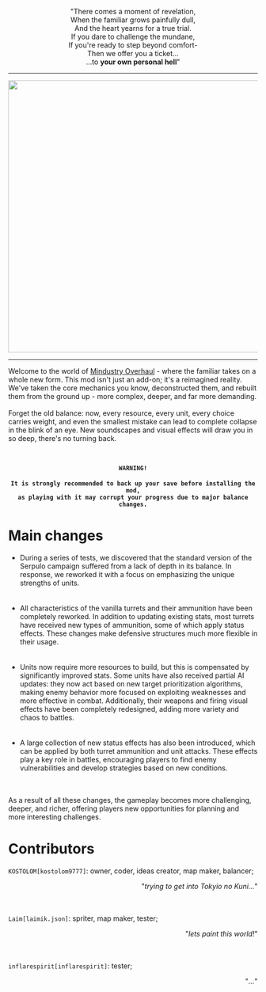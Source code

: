 <p align='center'>"There comes a moment of revelation,
<br>When the familiar grows painfully dull,
<br>And the heart yearns for a true trial.
<br>If you dare to challenge the mundane,
<br>If you're ready to step beyond comfort-
<br>Then we offer you a ticket...    
<br>...to <b>your own personal hell</b>"</p>
<hr>
<div align="center">
<img src="https://github.com/KOCTOLOM/Mindustry-overhaul/raw/main/sprites-override/ui/logo.png" width="550">
</div>
<hr>
<p>Welcome to the world of <ins>Mindustry Overhaul</ins> - where the familiar takes on a whole new form.
This mod isn't just an add-on; it's a reimagined reality. We've taken the core mechanics you know, deconstructed them, and rebuilt them from the ground up - more complex, deeper, and far more demanding.
<br>
<br>Forget the old balance: now, every resource, every unit, every choice carries weight, and even the smallest mistake can lead to complete collapse in the blink of an eye.
New soundscapes and visual effects will draw you in so deep, there's no turning back.</p><br>
<div align="center">

<b>`WARNING!`</b>
<br>
<br><b>`It is strongly recommended to back up your save before installing the mod,`</b>
<br><b>`as playing with it may corrupt your progress due to major balance changes.`</b>

</div>
<h1>Main changes</h1>
<ul><li>During a series of tests, we discovered that the standard version of the Serpulo campaign suffered from a lack of depth in its balance. In response, we reworked it with a focus on emphasizing the unique strengths of units.</li>
<br>
<br><li>All characteristics of the vanilla turrets and their ammunition have been completely reworked. In addition to updating existing stats, most turrets have received new types of ammunition, some of which apply status effects. These changes make defensive structures much more flexible in their usage.</li>
<br>
<br><li>Units now require more resources to build, but this is compensated by significantly improved stats. Some units have also received partial AI updates: they now act based on new target prioritization algorithms, making enemy behavior more focused on exploiting weaknesses and more effective in combat. Additionally, their weapons and firing visual effects have been completely redesigned, adding more variety and chaos to battles.</li>
<br>
<br><li>A large collection of new status effects has also been introduced, which can be applied by both turret ammunition and unit attacks. These effects play a key role in battles, encouraging players to find enemy vulnerabilities and develop strategies based on new conditions.</li></ul>
<br>
<br>As a result of all these changes, the gameplay becomes more challenging, deeper, and richer, offering players new opportunities for planning and more interesting challenges.
<h1>Contributors</h1>
<div>
  
`KOSTOLOM[kostolom9777]`: owner, coder, ideas creator, map maker, balancer;<p align='right'>"<em>trying to get into Tokyio no Kuni...</em>"</p>
<br>
<br>`Laim[laimik.json]`: spriter, map maker, tester;<p align='right'>"<em>lets paint this world!</em>"</p>
<br>
<br>`𝚒𝚗𝚏𝚕𝚊𝚛𝚎𝚜𝚙𝚒𝚛𝚒𝚝[𝚒𝚗𝚏𝚕𝚊𝚛𝚎𝚜𝚙𝚒𝚛𝚒𝚝]`: tester;<p align='right'>"<em>...</em>"</p>

</div>
